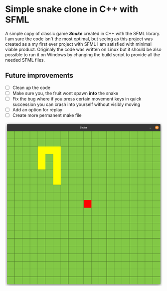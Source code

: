 # Simple snake clone in C++ with SFML
A simple copy of classic game ***Snake*** created in C++ with the SFML library. I am sure the code isn't the most optimal, but seeing as this project was created as a my first ever project with SFML I am satisfied with minimal viable product. Originaly the code was written on Linux but it should be also possible to run it on Windows by changing the build script to provide all the needed SFML files.


## Future improvements
- [ ] Clean up the code
- [ ] Make sure you, the fruit wont spawn **into** the snake
- [ ] Fix the bug where if you press certain movement keys in quick succession you can crash into yourself without visibly moving
- [ ] Add an option for replay
- [ ] Create more permanent make file

![](/img/snake.png)
